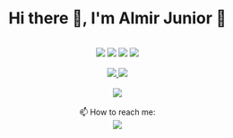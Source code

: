 <div align="center">
  <h1>Hi there 👋, I'm Almir Junior 🔭</h1>
  <br>
  <div>
    <img src="https://github-readme-stats.vercel.app/api/pin/?username=TI-TecnicamenteIdiotas&repo=e-commerce&bg_color=160038&text_color=FFFFFF&icon_color=3DC299&title_color=FFFFFF&border_radius=1.75rem">
    <img src="https://github-readme-stats.vercel.app/api/pin/?username=HRKings&repo=gitgudcli&bg_color=160038&text_color=FFFFFF&icon_color=3DC299&title_color=FFFFFF&border_radius=1.75rem">
    <img src="https://github-readme-stats.vercel.app/api/pin/?username=AlmirJNR&repo=AlmirJNR.github.io&bg_color=160038&text_color=FFFFFF&icon_color=3DC299&title_color=FFFFFF&border_radius=1.75rem">
    <img src="https://github-readme-stats.vercel.app/api/pin/?username=AlmirJNR&repo=NodeJS-Angular-FullStackApplication&bg_color=160038&text_color=FFFFFF&icon_color=3DC299&title_color=FFFFFF&border_radius=1.75rem">
    <br><br>
    <a href="https://github.com/AlmirJNR">
    <div>
      <img src="https://github-readme-stats.vercel.app/api?username=AlmirJNR&show_icons=true&bg_color=160038&text_color=3DC299&icon_color=3DC299&title_color=FFFFFF&border_radius=2.5rem">
    <img src="https://github-readme-stats.vercel.app/api/top-langs?username=AlmirJNR&layout=compact&show_icons=true&bg_color=160038&text_color=3DC299&icon_color=3DC299&title_color=FFFFFF&border_radius=2.5rem">
    </div>
    <br>
    <img src="https://github-profile-trophy.vercel.app/?username=AlmirJNR&row=1&theme=algolia">
  </div>
  </a>
  <br>
  📫 How to reach me:<br>
  <a href="https://www.linkedin.com/in/almir-j%C3%BAnior/"><img src="https://img.shields.io/badge/LinkedIn-0077B5?style=for-the-badge&logo=linkedin&logoColor=white"></a>
  
</div>
<!--
**AlmirJNR/AlmirJNR** is a ✨ _special_ ✨ repository because its `README.md` (this file) appears on your GitHub profile.

Here are some ideas to get you started:

- 🔭 I’m currently working on ...
- 🌱 I’m currently learning ...
- 👯 I’m looking to collaborate on ...
- 🤔 I’m looking for help with ...
- 💬 Ask me about ...
- 📫 How to reach me: ...
- 😄 Pronouns: ...
- ⚡ Fun fact: ...
-->
